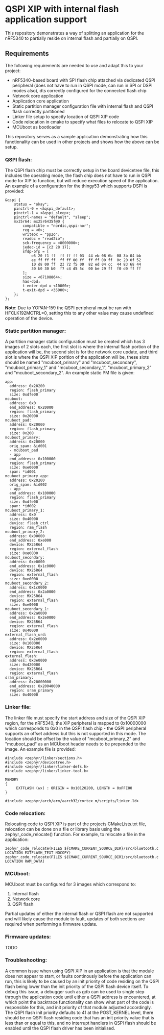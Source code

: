 # QSPI XIP with internal flash application support

This repository demonstrates a way of splitting an application for the nRF5340 to partially reside on internal flash and partially on QSPI.

## Requirements

The following requirements are needed to use and adapt this to your project:

* nRF5340-based board with SPI flash chip attached via dedicated QSPI peripheral (does not have to run in QSPI mode, can run in SPI or DSPI modes also), dts correctly configured for the connected flash chip
* Network core application
* Application core application
* Static partition manager configuration file with internal flash and QSPI flash correctly partitioned
* Linker file setup to specify location of QSPI XIP code
* Code relocation in cmake to specify what files to relocate to QSPI XIP
* MCUboot as bootloader

This repository serves as a sample application demonstrating how this functionality can be used in other projects and shows how the above can be setup.

### QSPI flash:

The QSPI flash chip must be correctly setup in the board devicetree file, this includes the operating mode, the flash chip does not have to run in QSPI mode for XIP to function, but will reduce execution speed of the application. An example of a configuration for the thingy53 which supports DSPI is provided:

```
&qspi {
	status = "okay";
	pinctrl-0 = <&qspi_default>;
	pinctrl-1 = <&qspi_sleep>;
	pinctrl-names = "default", "sleep";
	mx25r64: mx25r6435f@0 {
		compatible = "nordic,qspi-nor";
		reg = <0>;
		writeoc = "pp2o";
		readoc = "read2io";
		sck-frequency = <8000000>;
		jedec-id = [c2 28 17];
		sfdp-bfp = [
			e5 20 f1 ff  ff ff ff 03  44 eb 08 6b  08 3b 04 bb
			ee ff ff ff  ff ff 00 ff  ff ff 00 ff  0c 20 0f 52
			10 d8 00 ff  23 72 f5 00  82 ed 04 cc  44 83 68 44
			30 b0 30 b0  f7 c4 d5 5c  00 be 29 ff  f0 d0 ff ff
		];
		size = <67108864>;
		has-dpd;
		t-enter-dpd = <10000>;
		t-exit-dpd = <35000>;
	};
};
```

**Note:** Due to YOPAN-159 the QSPI peripheral must be ran with HFCLK192MCTRL=0, setting this to any other value may cause undefined operation of the device.

### Static partition manager:

A partition manager static configuration must be created which has 3 images of 2 slots each, the first slot is where the internal flash portion of the application will be, the second slot is for the network core update, and third slot is where the QSPI XIP porition of the application will be, these slots should be named "mcuboot_primary" and "mcuboot_secondary", "mcuboot_primary_1" and "mcuboot_secondary_1", "mcuboot_primary_2" and "mcuboot_secondary_2". An example static PM file is given:

```
app:
  address: 0x20200
  region: flash_primary
  size: 0xdfe00
mcuboot:
  address: 0x0
  end_address: 0x20000
  region: flash_primary
  size: 0x20000
mcuboot_pad:
  address: 0x20000
  region: flash_primary
  size: 0x200
mcuboot_primary:
  address: 0x20000
  orig_span: &id001
  - mcuboot_pad
  - app
  end_address: 0x100000
  region: flash_primary
  size: 0xe0000
  span: *id001
mcuboot_primary_app:
  address: 0x20200
  orig_span: &id002
  - app
  end_address: 0x100000
  region: flash_primary
  size: 0xdfe00
  span: *id002
mcuboot_primary_1:
  address: 0x0
  size: 0x40000
  device: flash_ctrl
  region: ram_flash
mcuboot_primary_2:
  address: 0x00000
  end_address: 0xe000
  device: MX25R64
  region: external_flash
  size: 0xe0000
mcuboot_secondary:
  address: 0xe0000
  end_address: 0x1c0000
  device: MX25R64
  region: external_flash
  size: 0xe0000
mcuboot_secondary_2:
  address: 0x1c0000
  end_address: 0x2a0000
  device: MX25R64
  region: external_flash
  size: 0xe0000
mcuboot_secondary_1:
  address: 0x2a0000
  end_address: 0x2e0000
  device: MX25R64
  region: external_flash
  size: 0x40000
external_flash_urd:
  address: 0x2e0000
  size: 0x100000
  device: MX25R64
  region: external_flash
external_flash:
  address: 0x3e0000
  size: 0x420000
  device: MX25R64
  region: external_flash
sram_primary:
  address: 0x20000000
  end_address: 0x20040000
  region: sram_primary
  size: 0x40000
```

### Linker file:

The linker file must specify the start address and size of the QSPI XIP region, for the nRF5340, the XIP peripheral is mapped to 0x10000000 which corresponds to 0x0 in the QSPI flash chip - the QSPI peripheral supports an offset address but this is not supported in this mode. The location should be offset by the value of "mcuboot_primary_2" and "mcuboot_pad" as an MCUboot header needs to be prepended to the image. An example file is provided:

```
#include <zephyr/linker/sections.h>
#include <zephyr/devicetree.h>
#include <zephyr/linker/linker-defs.h>
#include <zephyr/linker/linker-tool.h>

MEMORY
{
     EXTFLASH (wx) : ORIGIN = 0x10120200, LENGTH = 0xFFE00
}

#include <zephyr/arch/arm/aarch32/cortex_m/scripts/linker.ld>
```

### Code relocation:

Relocating code to QSPI XIP is part of the projects CMakeLists.txt file, relocation can be done on a file or library basis using the zephyr_code_relocate() function. For example, to relocate a file in the application:

```
zephyr_code_relocate(FILES ${CMAKE_CURRENT_SOURCE_DIR}/src/bluetooth.c LOCATION EXTFLASH_TEXT NOCOPY)
zephyr_code_relocate(FILES ${CMAKE_CURRENT_SOURCE_DIR}/src/bluetooth.c LOCATION RAM_DATA)
```

### MCUboot:

MCUboot must be configured for 3 images which correspond to:

1. Internal flash
2. Network core
3. QSPI flash

Partial updates of either the internal flash or QSPI flash are not supported and will likely cause the module to fault, updates of both sections are required when performing a firmware update.

### Firmware updates:

TODO

### Troubleshooting:

A common issue when using QSPI XIP in an application is that the module does not appear to start, or faults continously before the application can run, this is likely to be caused by an init priority of code residing on the QSPI flash being lower than the init priority of the QSPI flash device itself. To debug this issue, a debugger such as gdb can be used to single step through the application code until either a QSPI address is encountered, at which point the backtrace functionality can show what part of the code is responsible for this, and init priority of that module adjusted accordingly. The QSPI flash init priority defaults to 41 at the POST_KERNEL level, there should be no QSPI flash residing code that has an init priority value that is less than or equal to this, and no interrupt handlers in QSPI flash should be enabled until the QSPI flash driver has been initialised.
